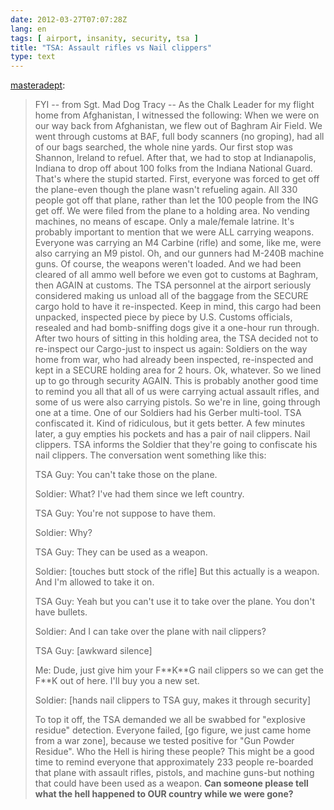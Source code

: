 ```yaml
---
date: 2012-03-27T07:07:28Z
lang: en
tags: [ airport, insanity, security, tsa ]
title: "TSA: Assault rifles vs Nail clippers"
type: text
---
```


[masteradept](http://masteradept.tumblr.com/post/19862503088/fyi-from-sgt-mad-dog-tracy-as-the-chalk):

> FYI -- from Sgt. Mad Dog Tracy -- As the Chalk Leader for my flight
> home from Afghanistan, I witnessed the following: When we were on our
> way back from Afghanistan, we flew out of Baghram Air Field. We went
> through customs at BAF, full body scanners (no groping), had all of
> our bags searched, the whole nine yards. Our first stop was Shannon,
> Ireland to refuel. After that, we had to stop at Indianapolis, Indiana
> to drop off about 100 folks from the Indiana National Guard. That's
> where the stupid started. First, everyone was forced to get off the
> plane-even though the plane wasn't refueling again. All 330 people got
> off that plane, rather than let the 100 people from the ING get off.
> We were filed from the plane to a holding area. No vending machines,
> no means of escape. Only a male/female latrine. It's probably
> important to mention that we were ALL carrying weapons. Everyone was
> carrying an M4 Carbine (rifle) and some, like me, were also carrying
> an M9 pistol. Oh, and our gunners had M-240B machine guns. Of course,
> the weapons weren't loaded. And we had been cleared of all ammo well
> before we even got to customs at Baghram, then AGAIN at customs. The
> TSA personnel at the airport seriously considered making us unload all
> of the baggage from the SECURE cargo hold to have it re-inspected.
> Keep in mind, this cargo had been unpacked, inspected piece by piece
> by U.S. Customs officials, resealed and had bomb-sniffing dogs give it
> a one-hour run through. After two hours of sitting in this holding
> area, the TSA decided not to re-inspect our Cargo-just to inspect us
> again: Soldiers on the way home from war, who had already been
> inspected, re-inspected and kept in a SECURE holding area for 2 hours.
> Ok, whatever. So we lined up to go through security AGAIN. This is
> probably another good time to remind you all that all of us were
> carrying actual assault rifles, and some of us were also carrying
> pistols. So we're in line, going through one at a time. One of our
> Soldiers had his Gerber multi-tool. TSA confiscated it. Kind of
> ridiculous, but it gets better. A few minutes later, a guy empties his
> pockets and has a pair of nail clippers. Nail clippers. TSA informs
> the Soldier that they're going to confiscate his nail clippers. The
> conversation went something like this:
>
> TSA Guy: You can't take those on the plane.
>
> Soldier: What? I've had them since we left country.
>
> TSA Guy: You're not suppose to have them.
>
> Soldier: Why?
>
> TSA Guy: They can be used as a weapon.
>
> Soldier: [touches butt stock of the rifle] But this actually is a
> weapon. And I'm allowed to take it on.
>
> TSA Guy: Yeah but you can't use it to take over the plane. You don't
> have bullets.
>
> Soldier: And I can take over the plane with nail clippers?
>
> TSA Guy: [awkward silence]
>
> Me: Dude, just give him your F\*\*K\*\*G nail clippers so we can get
> the F\*\*K out of here. I'll buy you a new set.
>
> Soldier: \[hands nail clippers to TSA guy, makes it through security\]
>
> To top it off, the TSA demanded we all be swabbed for "explosive
> residue" detection. Everyone failed, [go figure, we just came home
> from a war zone], because we tested positive for "Gun Powder
> Residue". Who the Hell is hiring these people? This might be a good
> time to remind everyone that approximately 233 people re-boarded that
> plane with assault rifles, pistols, and machine guns-but nothing that
> could have been used as a weapon. **Can someone please tell what
> the hell happened to OUR country while we were gone?**

